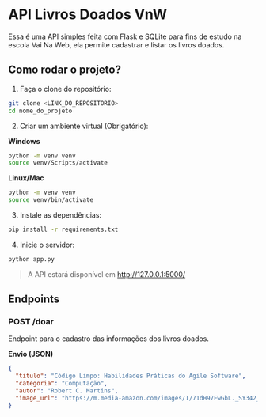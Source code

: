 # API Livros Doados VnW

Essa é uma API simples feita com Flask e SQLite para fins de estudo na escola Vai Na Web, ela permite cadastrar e listar os livros doados.

## Como rodar o projeto?

1. Faça o clone do repositório:

```bash
git clone <LINK_DO_REPOSITÓRIO>
cd nome_do_projeto
```

2. Criar um ambiente virtual (Obrigatório):

**Windows**

```bash
python -m venv venv
source venv/Scripts/activate
```

**Linux/Mac**

```bash
python -m venv venv
source venv/bin/activate
```

3. Instale as dependências:

```bash
pip install -r requirements.txt
```

4. Inicie o servidor:

```bash
python app.py
```

> A API estará disponível em http://127.0.0.1:5000/

## Endpoints

### POST /doar

Endpoint para o cadastro das informações dos livros doados.

**Envio (JSON)**

```json
{
  "titulo": "Código Limpo: Habilidades Práticas do Agile Software",
  "categoria": "Computação",
  "autor": "Robert C. Martins",
  "image_url": "https://m.media-amazon.com/images/I/71dH97FwGbL._SY342_.jpg"
}
```
